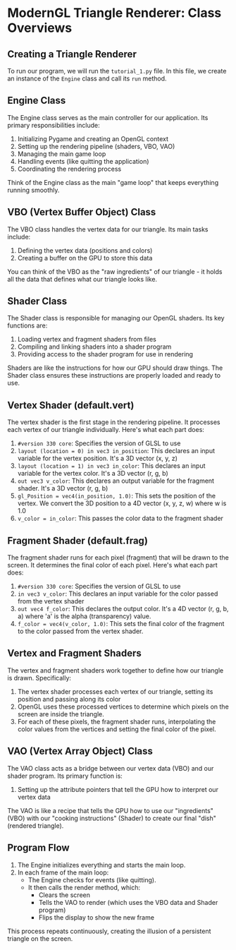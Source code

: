# ModernGL Triangle Renderer: Class Overviews

## Creating a Triangle Renderer

To run our program, we will run the `tutorial_1.py` file. In this file, we create an instance of the `Engine` class and call its `run` method.

## Engine Class

The Engine class serves as the main controller for our application. Its primary responsibilities include:

1. Initializing Pygame and creating an OpenGL context
2. Setting up the rendering pipeline (shaders, VBO, VAO)
3. Managing the main game loop
4. Handling events (like quitting the application)
5. Coordinating the rendering process

Think of the Engine class as the main "game loop" that keeps everything running smoothly.

## VBO (Vertex Buffer Object) Class

The VBO class handles the vertex data for our triangle. Its main tasks include:

1. Defining the vertex data (positions and colors)
2. Creating a buffer on the GPU to store this data

You can think of the VBO as the "raw ingredients" of our triangle - it holds all the data that defines what our triangle looks like.

## Shader Class

The Shader class is responsible for managing our OpenGL shaders. Its key functions are:

1. Loading vertex and fragment shaders from files
2. Compiling and linking shaders into a shader program
3. Providing access to the shader program for use in rendering

Shaders are like the instructions for how our GPU should draw things. The Shader class ensures these instructions are properly loaded and ready to use.

## Vertex Shader (default.vert)

The vertex shader is the first stage in the rendering pipeline. It processes each vertex of our triangle individually. Here's what each part does:

1. `#version 330 core`: Specifies the version of GLSL to use
2. `layout (location = 0) in vec3 in_position`: This declares an input variable for the vertex position. It's a 3D vector (x, y, z)
3. `layout (location = 1) in vec3 in_color`: This declares an input variable for the vertex color. It's a 3D vector (r, g, b)
4. `out vec3 v_color`: This declares an output variable for the fragment shader. It's a 3D vector (r, g, b)
5. `gl_Position = vec4(in_position, 1.0)`: This sets the position of the vertex. We convert the 3D position to a 4D vector (x, y, z, w) where w is 1.0
6. `v_color = in_color`: This passes the color data to the fragment shader

## Fragment Shader (default.frag)

The fragment shader runs for each pixel (fragment) that will be drawn to the screen. It determines the final color of each pixel. Here's what each part does:

1. `#version 330 core`: Specifies the version of GLSL to use
2. `in vec3 v_color`: This declares an input variable for the color passed from the vertex shader
3. `out vec4 f_color`: This declares the output color. It's a 4D vector (r, g, b, a) where 'a' is the alpha (transparency) value.
4. `f_color = vec4(v_color, 1.0)`: This sets the final color of the fragment to the color passed from the vertex shader.

## Vertex and Fragment Shaders

The vertex and fragment shaders work together to define how our triangle is drawn. Specifically:

1. The vertex shader processes each vertex of our triangle, setting its position and passing along its color
2. OpenGL uses these processed vertices to determine which pixels on the screen are inside the triangle.
3. For each of these pixels, the fragment shader runs, interpolating the color values from the vertices and setting the final color of the pixel.
 

## VAO (Vertex Array Object) Class

The VAO class acts as a bridge between our vertex data (VBO) and our shader program. Its primary function is:

1. Setting up the attribute pointers that tell the GPU how to interpret our vertex data

The VAO is like a recipe that tells the GPU how to use our "ingredients" (VBO) with our "cooking instructions" (Shader) to create our final "dish" (rendered triangle).

## Program Flow

1. The Engine initializes everything and starts the main loop.
2. In each frame of the main loop:
    - The Engine checks for events (like quitting).
    - It then calls the render method, which:
        - Clears the screen
        - Tells the VAO to render (which uses the VBO data and Shader program)
        - Flips the display to show the new frame

This process repeats continuously, creating the illusion of a persistent triangle on the screen.